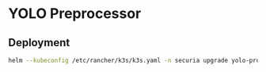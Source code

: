# YOLO Preprocessor

## Deployment

```bash
helm --kubeconfig /etc/rancher/k3s/k3s.yaml -n securia upgrade yolo-processor . -i -f values.yaml --create-namespace
```
